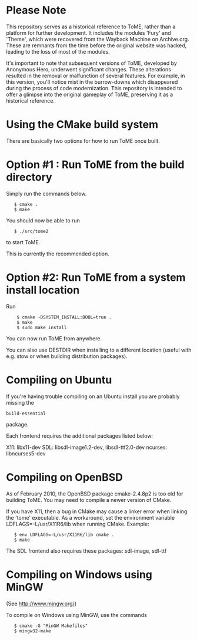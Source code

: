 Please Note
===========

This repository serves as a historical reference to ToME, rather than a platform for further development. It includes the modules 'Fury' and 'Theme', which were recovered from the Wayback Machine on Archive.org. These are remnants from the time before the original website was hacked, leading to the loss of most of the modules.

It's important to note that subsequent versions of ToME, developed by Anonymous Hero, underwent significant changes. These alterations resulted in the removal or malfunction of several features. For example, in this version, you'll notice mist in the burrow-downs which disappeared during the process of code modernization. This repository is intended to offer a glimpse into the original gameplay of ToME, preserving it as a historical reference.

Using the CMake build system
============================

There are basically two options for how to run ToME once built.



Option #1 : Run ToME from the build directory
=============================================

Simply run the commands below.

       $ cmake .
       $ make

You should now be able to run

       $ ./src/tome2

to start ToME.

This is currently the recommended option.



Option #2: Run ToME from a system install location
==================================================

Run

        $ cmake -DSYSTEM_INSTALL:BOOL=true .
        $ make
        $ sudo make install

You can now run ToME from anywhere.

You can also use DESTDIR when installing to a different location
(useful with e.g. stow or when building distribution packages).


Compiling on Ubuntu
===================

If you're having trouble compiling on an Ubuntu install you are
probably missing the

    build-essential

package.

Each frontend requires the additional packages listed below:

   X11: libx11-dev
   SDL: libsdl-image1.2-dev, libsdl-ttf2.0-dev
   ncurses: libncurses5-dev


Compiling on OpenBSD
====================

As of February 2010, the OpenBSD package cmake-2.4.8p2 is too old for
building ToME. You may need to compile a newer version of CMake.

If you have X11, then a bug in CMake may cause a linker error when
linking the 'tome' executable. As a workaround, set the environment
variable LDFLAGS=-L/usr/X11R6/lib when running CMake. Example:

       $ env LDFLAGS=-L/usr/X11R6/lib cmake .
       $ make

The SDL frontend also requires these packages: sdl-image, sdl-ttf


Compiling on Windows using MinGW
================================

(See http://www.mingw.org/)

To compile on Windows using MinGW, use the commands

       $ cmake -G "MinGW Makefiles"
       $ mingw32-make
